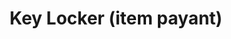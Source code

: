---
layout: term
title: 'Key Locker (item payant)'
name: key
description: "capsule permettant de stocker uniquement des clés. Ces clés ne seront pas comptabilisées dans l'inventaire (limité à 2000 items)"
---